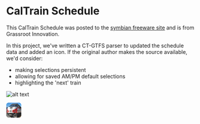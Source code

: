 # CalTrain Schedule

This CalTrain Schedule was posted to the [symbian freeware site](http://www.freeware-symbian.com/s80-7-0-device-1769/caltrain-schedule-timetable-for-javaphone-download-29145.html) and is from Grassroot Innovation.

In this project, we've written a CT-GTFS parser to updated the schedule data
and added an icon. If the original author makes the source available, we'd consider:
* making selections persistent
* allowing for saved AM/PM default selections
* highlighting the 'next' train

![alt text](http://static.freeware-symbian.com/data/programs/images/j2me_s_29145.jpg)

![alt text](https://github.com/woodie/caltrain_timetable/blob/master/res/icon40x40.png?raw=true)
